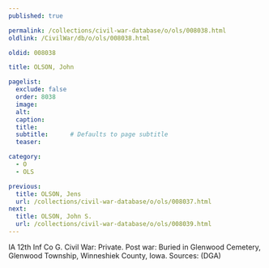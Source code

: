 ```yaml
---
published: true

permalink: /collections/civil-war-database/o/ols/008038.html
oldlink: /CivilWar/db/o/ols/008038.html

oldid: 008038

title: OLSON, John

pagelist:
  exclude: false
  order: 8038
  image: 
  alt:
  caption:
  title:
  subtitle:      # Defaults to page subtitle
  teaser:

category: 
  - O 
  - OLS

previous:
  title: OLSON, Jens
  url: /collections/civil-war-database/o/ols/008037.html  
next:
  title: OLSON, John S.
  url: /collections/civil-war-database/o/ols/008039.html   
---
```

IA 12th Inf Co G. Civil War: Private. Post war: Buried in Glenwood Cemetery, Glenwood Township, Winneshiek County, Iowa. Sources: (DGA)
